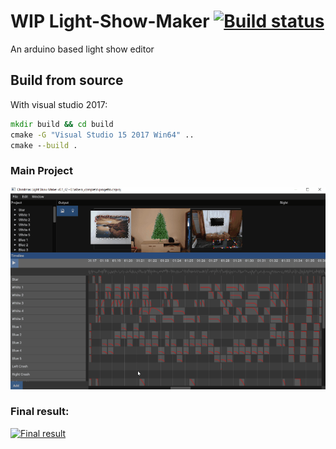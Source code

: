 # WIP Light-Show-Maker [![Build status](https://ci.appveyor.com/api/projects/status/kaqtvyo9x6c0ym0u?svg=true)](https://ci.appveyor.com/project/aarcangeli/light-show-maker)
An arduino based light show editor

## Build from source

With visual studio 2017:

```bat
mkdir build && cd build
cmake -G "Visual Studio 15 2017 Win64" ..
cmake --build .
```

### Main Project

![Project](gifs/project.gif)

### Final result:

[![Final result](http://abfhakjsdfnakjsdfnaskjdf.altervista.org/tree/anteprima.png)](http://abfhakjsdfnakjsdfnaskjdf.altervista.org/tree/index.html "Final result")

